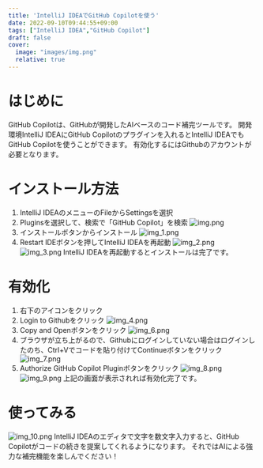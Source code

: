 ```yaml
---
title: 'IntelliJ IDEAでGitHub Copilotを使う'
date: 2022-09-10T09:44:55+09:00
tags: ["IntelliJ IDEA","GitHub Copilot"]
draft: false
cover:
  image: "images/img.png"
  relative: true
---
```

# はじめに
GitHub Copilotは、GitHubが開発したAIベースのコード補完ツールです。
開発環境IntelliJ IDEAにGitHub Copilotのプラグインを入れるとIntelliJ IDEAでもGitHub Copilotを使うことができます。
有効化するにはGithubのアカウントが必要となります。

# インストール方法
1. IntelliJ IDEAのメニューのFileからSettingsを選択
2. Pluginsを選択して、検索で「GitHub Copilot」を検索
![img.png](images/img_0.png)
3. インストールボタンからインストール
![img_1.png](images/img_1.png)
4. Restart IDEボタンを押してIntelliJ IDEAを再起動
![img_2.png](images/img_2.png)
![img_3.png](images/img_3.png)
IntelliJ IDEAを再起動するとインストールは完了です。

# 有効化
1. 右下のアイコンをクリック
2. Login to Githubをクリック
![img_4.png](images/img_4.png)
3. Copy and Openボタンをクリック
![img_6.png](images/img_6.png)
4. ブラウザが立ち上がるので、Githubにログインしていない場合はログインしたのち、Ctrl+Vでコードを貼り付けてContinueボタンをクリック
![img_7.png](images/img_7.png)
5. Authorize GitHub Copilot Pluginボタンをクリック
![img_8.png](images/img_8.png)
![img_9.png](images/img_9.png)
上記の画面が表示されれば有効化完了です。

# 使ってみる
![img_10.png](images/img_10.png)
IntelliJ IDEAのエディタで文字を数文字入力すると、GitHub Copilotがコードの続きを提案してくれるようになります。
それではAIによる強力な補完機能を楽しんでください！
